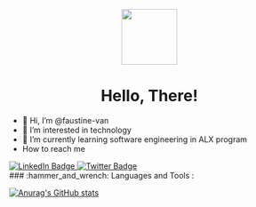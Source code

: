 <div id="header" align="center">
  <img src="https://media.giphy.com/media/M9gbBd9nbDrOTu1Mqx/giphy.gif" width="100"/>
</div>
<div id="header" align="center">
  <h1>Hello, There!</h1>
</div>

- 👋 Hi, I’m @faustine-van
- 👀 I’m interested in technology
- 🌱 I’m currently learning software engineering in ALX program
- How to reach me 
<div id="badges">
  <a href="https://www.linkedin.com/in/muhayemariya-faustine-404376267/">
    <img src="https://img.shields.io/badge/LinkedIn-blue?style=for-the-badge&logo=linkedin&logoColor=white" alt="LinkedIn Badge"/>
  </a>
  <a href="https://twitter.com/44Fatech?t=QCOFmJ9-PuNhHe9bflmiUw&s=09">
    <img src="https://img.shields.io/badge/Twitter-blue?style=for-the-badge&logo=twitter&logoColor=white" alt="Twitter Badge"/>
  </a>
</div>
### :hammer_and_wrench: Languages and Tools :

[![Anurag's GitHub stats](https://github-readme-stats.vercel.app/api?username=faustine-van&show_icons=true&theme=transparent&text_color=ffffff&bg_color=blue)](https://github.com/anuraghazra/github-readme-stats)
